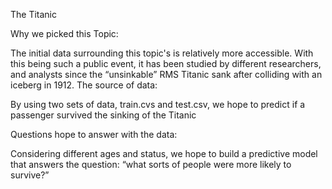 The Titanic

Why we picked this Topic: 

The initial data surrounding this topic's is relatively more accessible. With this being such a public event, it has been studied by different researchers, and analysts since the “unsinkable” RMS Titanic sank after colliding with an iceberg in 1912. 
The source of data: 

By using two sets of data, train.cvs and test.csv, we hope to predict if a passenger survived the sinking of the Titanic

Questions hope to answer with the data: 

Considering different ages and status, we hope to build a predictive model that answers the question: “what sorts of people were more likely to survive?”
